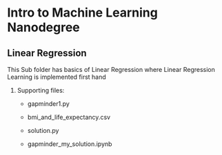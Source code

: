 # Intro to Machine Learning Nanodegree

## Linear Regression

This Sub folder has basics of Linear Regression where Linear Regression Learning is implemented first hand

1. Supporting files:

    - gapminder1.py

    - bmi_and_life_expectancy.csv

    - solution.py
    
    - gapminder_my_solution.ipynb



```python

```

